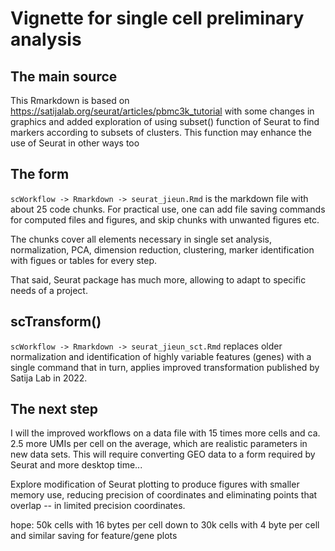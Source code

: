 
# Vignette for single cell preliminary analysis

## The main source

This Rmarkdown is based on https://satijalab.org/seurat/articles/pbmc3k_tutorial
with some changes in graphics and added exploration of using subset() function
of Seurat to find markers according to subsets of clusters.  This function
may enhance the use of Seurat in other ways too


## The form

`scWorkflow -> Rmarkdown -> seurat_jieun.Rmd` is the markdown file with about 25 code chunks.
For practical use, one
can add file saving commands for computed files and figures, and skip chunks with unwanted
figures etc.

The chunks cover all elements necessary in single set analysis, normalization, PCA,
dimension reduction, clustering, marker identification with figues or tables for
every step.

That said, Seurat package has much
more, allowing to adapt to specific needs of a project.

## scTransform()

`scWorkflow -> Rmarkdown -> seurat_jieun_sct.Rmd` replaces older normalization and
identification of highly variable features (genes) with a single command that
in turn, applies improved transformation published by Satija Lab in 2022.

## The next step

I will the improved workflows on a data file with 15 times more cells and
ca. 2.5 more UMIs per cell on the average, which are realistic parameters
in new data sets.  This will require converting GEO data to a form
required by Seurat and more desktop time...

Explore modification of Seurat plotting to produce figures with
smaller memory use, reducing precision of coordinates and eliminating
points that overlap -- in limited precision coordinates.

hope: 50k cells with 16 bytes per cell down to 30k cells with 4 byte per cell
and similar saving for feature/gene plots

